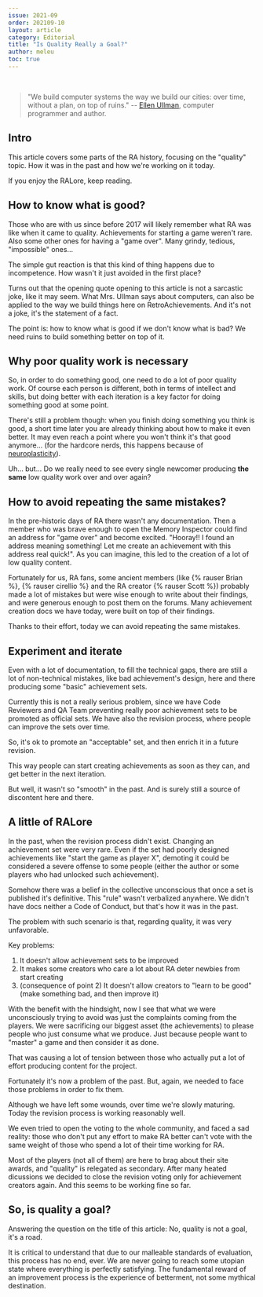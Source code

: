 ```yaml
---
issue: 2021-09
order: 202109-10
layout: article
category: Editorial
title: "Is Quality Really a Goal?"
author: meleu
toc: true
---
```


<br>

> "We build computer systems the way we build our cities: over time, without a plan, on top of ruins."
> -- [Ellen Ullman](https://en.wikipedia.org/wiki/Ellen_Ullman), computer programmer and author.

## Intro

This article covers some parts of the RA history, focusing on the "quality" topic. How it was in the past and how we're working on it today.

If you enjoy the RALore, keep reading.


## How to know what is good?

Those who are with us since before 2017 will likely remember what RA was like when it came to quality. Achievements for starting a game weren't rare. Also some other ones for having a "game over". Many grindy, tedious, "impossible" ones...

The simple gut reaction is that this kind of thing happens due to incompetence. How wasn't it just avoided in the first place?

Turns out that the opening quote opening to this article is not a sarcastic joke, like it may seem. What Mrs. Ullman says about computers, can also be applied to the way we build things here on RetroAchievements. And it's not a joke, it's the statement of a fact.

The point is: how to know what is good if we don't know what is bad? We need ruins to build something better on top of it.


## Why poor quality work is necessary

So, in order to do something good, one need to do a lot of poor quality work. Of course each person is different, both in terms of intellect and skills, but doing better with each iteration is a key factor for doing something good at some point.

There's still a problem though: when you finish doing something you think is good, a short time later you are already thinking about how to make it even better. It may even reach a point where you won't think it's that good anymore... (for the hardcore nerds, this happens because of [neuroplasticity](https://en.wikipedia.org/wiki/Neuroplasticity)).

Uh... but... Do we really need to see every single newcomer producing **the same** low quality work over and over again?


## How to avoid repeating the same mistakes?

In the pre-historic days of RA there wasn't any documentation. Then a member who was brave enough to open the Memory Inspector could find an address for "game over" and become excited. "Hooray!! I found an address meaning something! Let me create an achievement with this address real quick!". As you can imagine, this led to the creation of a lot of low quality content. 

Fortunately for us, RA fans, some ancient members (like {% rauser Brian %}, {% rauser cirellio %} and the RA creator {% rauser Scott %}) probably made a lot of mistakes but were wise enough to write about their findings, and were generous enough to post them on the forums. Many achievement creation docs we have today, were built on top of their findings.

Thanks to their effort, today we can avoid repeating the same mistakes.


## Experiment and iterate

Even with a lot of documentation, to fill the technical gaps, there are still a lot of non-technical mistakes, like bad achievement's design, here and there producing some "basic" achievement sets.

Currently this is not a really serious problem, since we have Code Reviewers and QA Team preventing really poor achievement sets to be promoted as official sets. We have also the revision process, where people can improve the sets over time.

So, it's ok to promote an "acceptable" set, and then enrich it in a future revision.

This way people can start creating achievements as soon as they can, and get better in the next iteration.

But well, it wasn't so "smooth" in the past. And is surely still a source of discontent here and there.


## A little of RALore

In the past, when the revision process didn't exist. Changing an achievement set were very rare. Even if the set had poorly designed achievements like "start the game as player X", demoting it could be considered a severe offense to some people (either the author or some players who had unlocked such achievement).

Somehow there was a belief in the collective unconscious that once a set is published it's definitive. This "rule" wasn't verbalized anywhere. We didn't have docs neither a Code of Conduct, but that's how it was in the past.

The problem with such scenario is that, regarding quality, it was very unfavorable.

Key problems:

1. It doesn't allow achievement sets to be improved
2. It makes some creators who care a lot about RA deter newbies from start creating
3. (consequence of point 2) It doesn't allow creators to "learn to be good" (make something bad, and then improve it)

With the benefit with the hindsight, now I see that what we were unconsciously trying to avoid was just the complaints coming from the players. We were sacrificing our biggest asset (the achievements) to please people who just consume what we produce. Just because people want to "master" a game and then consider it as done.

That was causing a lot of tension between those who actually put a lot of effort producing content for the project.

Fortunately it's now a problem of the past. But, again, we needed to face those problems in order to fix them.

Although we have left some wounds, over time we're slowly maturing. Today the revision process is working reasonably well.

We even tried to open the voting to the whole community, and faced a sad reality: those who don't put any effort to make RA better can't vote with the same weight of those who spend a lot of their time working for RA.

Most of the players (not all of them) are here to brag about their site awards, and "quality" is relegated as secondary. After many heated dicussions we decided to close the revision voting only for achievement creators again. And this seems to be working fine so far.


## So, is quality a goal?

Answering the question on the title of this article: No, quality is not a goal, it's a road.

It is critical to understand that due to our malleable standards of evaluation, this process has no end, ever. We are never going to reach some utopian state where everything is perfectly satisfying. The fundamental reward of an improvement process is the experience of betterment, not some mythical destination.

